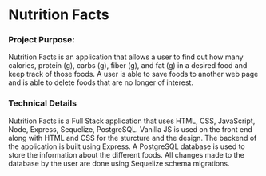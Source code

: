 # Nutrition Facts
### Project Purpose:
Nutrition Facts is an application that allows a user to find out how many calories, protein (g), carbs (g), fiber (g), and fat (g) in a desired food and keep track of those foods. A user is able to save foods to another web page and is able to delete foods that are no longer of interest. 

### Technical Details
Nutrition Facts is a Full Stack application that uses HTML, CSS, JavaScript, Node, Express, Sequelize, PostgreSQL. Vanilla JS is used on the front end along with HTML and CSS for the sturcture and the design. The backend of the application is built using Express. A PostgreSQL database is used to store the information about the different foods. All changes made to the database by the user are done using Sequelize schema migrations.
